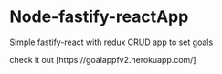 # Node-fastify-reactApp
<p> Simple fastify-react with redux CRUD app to set goals</p>
check it out [https://goalappfv2.herokuapp.com/]
